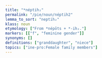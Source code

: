 ```yaml
---
title: "*néptih₂"
permalink: "/pie/noun/néptih2"
lemma_to_sort: "neptih₂"
klass: noun
etymology: ["From *népōts +‎ *-ih₂."]
markers: [["f", "feminine gender"]]
synonyms: []
definitions: ["granddaughter", "niece"]
topics: ["ine-pro:Female family members"]
---
```

